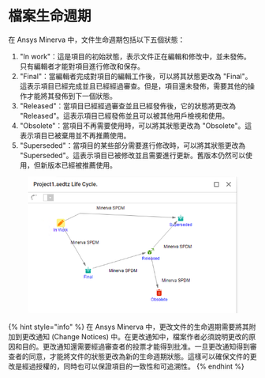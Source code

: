 # 檔案生命週期

在 Ansys Minerva 中，文件生命週期包括以下五個狀態：

1. "In work"：這是項目的初始狀態，表示文件正在編輯和修改中，並未發佈。只有編輯者才能對項目進行修改和保存。
2. "Final"：當編輯者完成對項目的編輯工作後，可以將其狀態更改為 "Final"。這表示項目已經完成並且已經經過審查。但是，項目還未發佈，需要其他的操作才能將其發佈到下一個狀態。
3. "Released"：當項目已經經過審查並且已經發佈後，它的狀態將更改為 "Released"。這表示項目已經發佈並且可以被其他用戶檢視和使用。
4. "Obsolete"：當項目不再需要使用時，可以將其狀態更改為 "Obsolete"。這表示項目已被棄用並不再推薦使用。
5. "Superseded"：當項目的某些部分需要進行修改時，可以將其狀態更改為 "Superseded"。這表示項目已被修改並且需要進行更新。舊版本仍然可以使用，但新版本已經被推薦使用。

<figure><img src="../.gitbook/assets/image.png" alt=""><figcaption></figcaption></figure>

{% hint style="info" %}
在 Ansys Minerva 中，更改文件的生命週期需要將其附加到更改通知 (Change Notices) 中。在更改通知中，檔案作者必須說明更改的原因和目的。更改通知還需要經過審查者的投票才能得到批准。一旦更改通知得到審查者的同意，才能將文件的狀態更改為新的生命週期狀態。這樣可以確保文件的更改是經過授權的，同時也可以保證項目的一致性和可追溯性。
{% endhint %}

